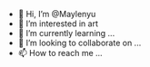 - 👋 Hi, I’m @Maylenyu
- 👀 I’m interested in art
- 🌱 I’m currently learning ...
- 💞️ I’m looking to collaborate on ...
- 📫 How to reach me ...

<!---
Maylenyu/Maylenyu is a ✨ special ✨ repository because its `README.md` (this file) appears on your GitHub profile.
You can click the Preview link to take a look at your changes.
--->
